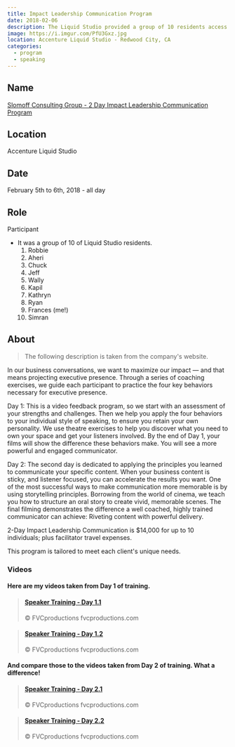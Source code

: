 ```yaml
---
title: Impact Leadership Communication Program
date: 2018-02-06
description: The Liquid Studio provided a group of 10 residents access to an intense and valuable session of speaker training provided by the Slomoff Consulting Group.
image: https://i.imgur.com/PfU3Gxz.jpg
location: Accenture Liquid Studio - Redwood City, CA
categories:
  - program
  - speaking
---
```


## Name

[Slomoff Consulting Group - 2 Day Impact Leadership Communication Program](https://www.slomoffgroup.com/)

## Location

Accenture Liquid Studio

## Date

February 5th to 6th, 2018 - all day

## Role

Participant

- It was a group of 10 of Liquid Studio residents.
  1.  Robbie
  2.  Aheri
  3.  Chuck
  4.  Jeff
  5.  Wally
  6.  Kapil
  7.  Kathryn
  8.  Ryan
  9.  Frances (me!)
  10. Simran

## About

> The following description is taken from the company's website.

In our business conversations, we want to maximize our impact — and that means projecting executive presence. Through a series of coaching exercises, we guide each participant to practice the four key behaviors necessary for executive presence.

Day 1: This is a video feedback program, so we start with an assessment of your strengths and challenges. Then we help you apply the four behaviors to your individual style of speaking, to ensure you retain your own personality. We use theatre exercises to help you discover what you need to own your space and get your listeners involved. By the end of Day 1, your films will show the difference these behaviors make. You will see a more powerful and engaged communicator.

Day 2: The second day is dedicated to applying the principles you learned to communicate your specific content. When your business content is sticky, and listener focused, you can accelerate the results you want. One of the most successful ways to make communication more memorable is by using storytelling principles. Borrowing from the world of cinema, we teach you how to structure an oral story to create vivid, memorable scenes. The final filming demonstrates the difference a well coached, highly trained communicator can achieve: Riveting content with powerful delivery.

2-Day Impact Leadership Communication is $14,000 for up to 10 individuals; plus facilitator travel expenses.

This program is tailored to meet each client's unique needs.

### Videos

#### Here are my videos taken from Day 1 of training.

<blockquote class="embedly-card" data-card-controls="0"><h4><a href="https://youtu.be/-eOaoUdy-Vw">Speaker Training - Day 1.1</a></h4><p>©️ FVCproductions fvcproductions.com</p></blockquote>
<script async src="//cdn.embedly.com/widgets/platform.js" charset="UTF-8"></script>

<blockquote class="embedly-card" data-card-controls="0"><h4><a href="https://youtu.be/RuBqOKIzrkI">Speaker Training - Day 1.2</a></h4><p>©️ FVCproductions fvcproductions.com</p></blockquote>

#### And compare those to the videos taken from Day 2 of training. What a difference!

<blockquote class="embedly-card" data-card-controls="0"><h4><a href="https://youtu.be/izW4sR2Kwd4">Speaker Training - Day 2.1</a></h4><p>©️ FVCproductions fvcproductions.com</p></blockquote>

<blockquote class="embedly-card" data-card-controls="0"><h4><a href="https://youtu.be/0btuEsT_KS8">Speaker Training - Day 2.2</a></h4><p>©️ FVCproductions fvcproductions.com</p></blockquote>
